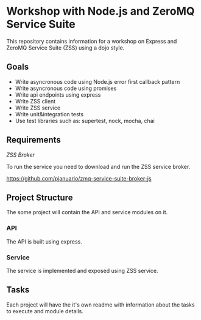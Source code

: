 # Workshop with Node.js and ZeroMQ Service Suite
This repository contains information for a workshop on Express and ZeroMQ Service Suite (ZSS) using a dojo style.

## Goals

* Write asyncronous code using Node.js error first callback pattern
* Write asyncronous code using promises
* Write api endpoints using express
* Write ZSS client
* Write ZSS service
* Write unit&integration tests
* Use test libraries such as: supertest, nock, mocha, chai

## Requirements

*ZSS Broker*

To run the service you need to download and run the ZSS service broker.

https://github.com/pjanuario/zmq-service-suite-broker-js

## Project Structure

The some project will contain the API and service modules on it.

### API

The API is built using express.


### Service

The service is implemented and exposed using ZSS service.

## Tasks

Each project will have the it's own readme with information about the tasks to execute and module details.
